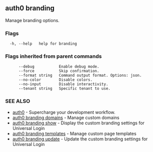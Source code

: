 ## auth0 branding

Manage branding options.

### Flags

```
  -h, --help   help for branding
```

### Flags inherited from parent commands

```
      --debug           Enable debug mode.
      --force           Skip confirmation.
      --format string   Command output format. Options: json.
      --no-color        Disable colors.
      --no-input        Disable interactivity.
      --tenant string   Specific tenant to use.
```

### SEE ALSO

* [auth0](auth0.md)	 - Supercharge your development workflow.
* [auth0 branding domains](auth0_branding_domains.md)	 - Manage custom domains
* [auth0 branding show](auth0_branding_show.md)	 - Display the custom branding settings for Universal Login
* [auth0 branding templates](auth0_branding_templates.md)	 - Manage custom page templates
* [auth0 branding update](auth0_branding_update.md)	 - Update the custom branding settings for Universal Login
